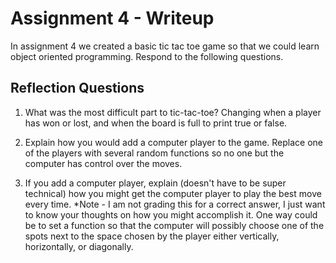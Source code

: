 # Assignment 4 - Writeup

In assignment 4 we created a basic tic tac toe game so that we could learn object oriented programming. Respond to the following questions.

## Reflection Questions

1. What was the most difficult part to tic-tac-toe?
Changing when a player has won or lost, and when the board is full to print true or false.

2. Explain how you would add a computer player to the game.
Replace one of the players with several random functions so no one but the computer has control over the moves.

3. If you add a computer player, explain (doesn't have to be super technical) how you might get the computer player to play the best move every time. *Note - I am not grading this for a correct answer, I just want to know your thoughts on how you might accomplish it.
One way could be to set a function so that the computer will possibly choose one of the spots next to the space chosen by the player either vertically, horizontally, or diagonally.